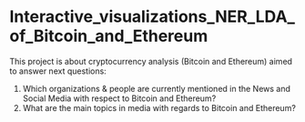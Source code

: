 # Interactive_visualizations_NER_LDA_of_Bitcoin_and_Ethereum

This project is about cryptocurrency analysis (Bitcoin and Ethereum) aimed to answer next questions:
1. Which organizations & people are currently mentioned in the News and Social Media with respect to Bitcoin and Ethereum?
2. What are the main topics in media with regards to Bitcoin and Ethereum?
